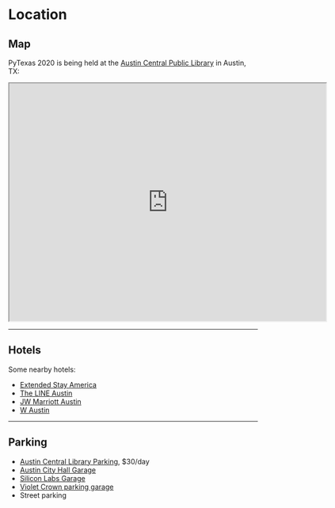 # Location

## Map
PyTexas 2020 is being held at the [Austin Central Public Library](http://library.austintexas.gov/central-library) in Austin, TX:

<iframe src="https://www.google.com/maps/d/u/0/embed?mid=1JAGPKFWy3HOqnpDSHqREiBHFmBnSVl8Y" width="640" height="480"></iframe>

<hr>

## Hotels

Some nearby hotels:

* [Extended Stay America](https://www.google.com/maps/place/Extended+Stay+America+-+Austin+-Downtown+6th+St./@30.2643038,-97.7513822,16z/data=!4m8!1m2!2m1!1shotel!3m4!1s0x0:0xe29cd6be8ab42e55!8m2!3d30.2693775!4d-97.7464275)
* [The LINE Austin](https://www.google.com/maps/place/The+LINE+Austin/@30.2630889,-97.7439384,15z/data=!4m5!3m4!1s0x0:0xd99fe123ed3d5847!8m2!3d30.2630889!4d-97.7439384)
* [JW Marriott Austin](https://www.google.com/maps/place/JW+Marriott+Austin/@30.2643038,-97.7513822,16z/data=!4m8!1m2!2m1!1shotel!3m4!1s0x0:0xa19d489a128bb96d!8m2!3d30.2645092!4d-97.7434704)
* [W Austin](https://www.google.com/maps/place/W+Austin/@30.2643038,-97.7513822,16.17z/data=!4m8!1m2!2m1!1shotel!3m4!1s0x0:0xb979f66f3a55372d!8m2!3d30.2654636!4d-97.7467252)

<hr>

## Parking

* [Austin Central Library Parking](http://library.austintexas.gov/central/parking), $30/day
* [Austin City Hall Garage](https://www.parkme.com/lot/111581/austin-city-hall-garage-austin-tx)
* [Silicon Labs Garage](https://www.parkme.com/lot/82674/silicon-labs-garage-austin-tx)
* [Violet Crown parking garage](https://www.parkme.com/lot/26607/amli-on-2nd-parking-austin-tx)
* Street parking
